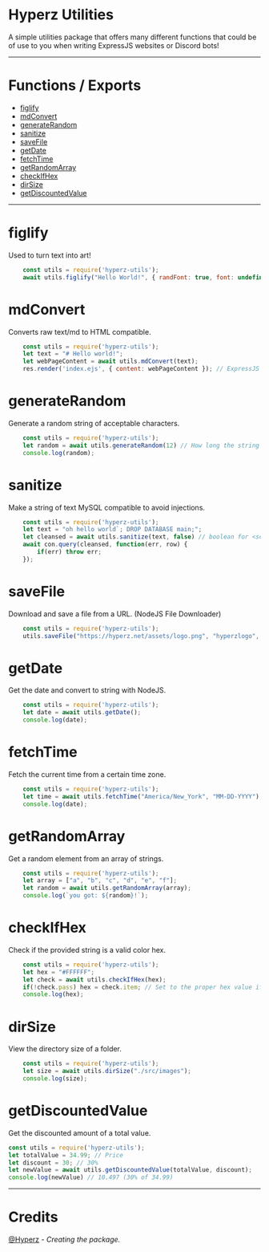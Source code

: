 # Hyperz Utilities
A simple utilities package that offers many different functions that could be of use to you when writing ExpressJS websites or Discord bots!

---

# Functions / Exports
- [figlify](#figlify)
- [mdConvert](#mdConvert)
- [generateRandom](#generateRandom)
- [sanitize](#sanitize)
- [saveFile](#saveFile)
- [getDate](#fetchTime)
- [fetchTime](#fetchTime)
- [getRandomArray](#getRandomArray)
- [checkIfHex](#checkIfHex)
- [dirSize](#dirSize)
- [getDiscountedValue](#getDiscountedValue)

---

# figlify
Used to turn text into art!
```js
    const utils = require('hyperz-utils');
    await utils.figlify("Hello World!", { randFont: true, font: undefined });
```

# mdConvert
Converts raw text/md to HTML compatible.
```js
    const utils = require('hyperz-utils');
    let text = "# Hello world!";
    let webPageContent = await utils.mdConvert(text);
    res.render('index.ejs', { content: webPageContent }); // ExpressJS Framework Example
```

# generateRandom
Generate a random string of acceptable characters.
```js
    const utils = require('hyperz-utils');
    let random = await utils.generateRandom(12) // How long the string should be
    console.log(random);
```

# sanitize
Make a string of text MySQL compatible to avoid injections.
```js
    const utils = require('hyperz-utils');
    let text = "oh hello world`; DROP DATABASE main;";
    let cleansed = await utils.sanitize(text, false) // boolean for <script> replacement in HTML
    await con.query(cleansed, function(err, row) {
        if(err) throw err;
    });
```

# saveFile
Download and save a file from a URL. (NodeJS File Downloader)
```js
    const utils = require('hyperz-utils');
    utils.saveFile("https://hyperz.net/assets/logo.png", "hyperzlogo", "png", "./public/images", false); // boolean is to clone files or not
```

# getDate
Get the date and convert to string with NodeJS.
```js
    const utils = require('hyperz-utils');
    let date = await utils.getDate();
    console.log(date);
```

# fetchTime
Fetch the current time from a certain time zone.
```js
    const utils = require('hyperz-utils');
    let time = await utils.fetchTime("America/New_York", "MM-DD-YYYY"); // https://github.com/Itz-Hyperz/big-ben-bot/blob/main/timezones.json look at values
    console.log(date);
```

# getRandomArray
Get a random element from an array of strings.
```js
    const utils = require('hyperz-utils');
    let array = ["a", "b", "c", "d", "e", "f"];
    let random = await utils.getRandomArray(array);
    console.log(`you got: ${random}!`);
```

# checkIfHex
Check if the provided string is a valid color hex.
```js
    const utils = require('hyperz-utils');
    let hex = "#FFFFFF";
    let check = await utils.checkIfHex(hex);
    if(!check.pass) hex = check.item; // Set to the proper hex value if it's not
    console.log(hex);
```

# dirSize
View the directory size of a folder.
```js
    const utils = require('hyperz-utils');
    let size = await utils.dirSize("./src/images");
    console.log(size);
```

# getDiscountedValue
Get the discounted amount of a total value.
```js
const utils = require('hyperz-utils');
let totalValue = 34.99; // Price
let discount = 30; // 30%
let newValue = await utils.getDiscountedValue(totalValue, discount);
console.log(newValue) // 10.497 (30% of 34.99)
```

---

# Credits
[@Hyperz](https://hyperz.net) - *Creating the package.*

